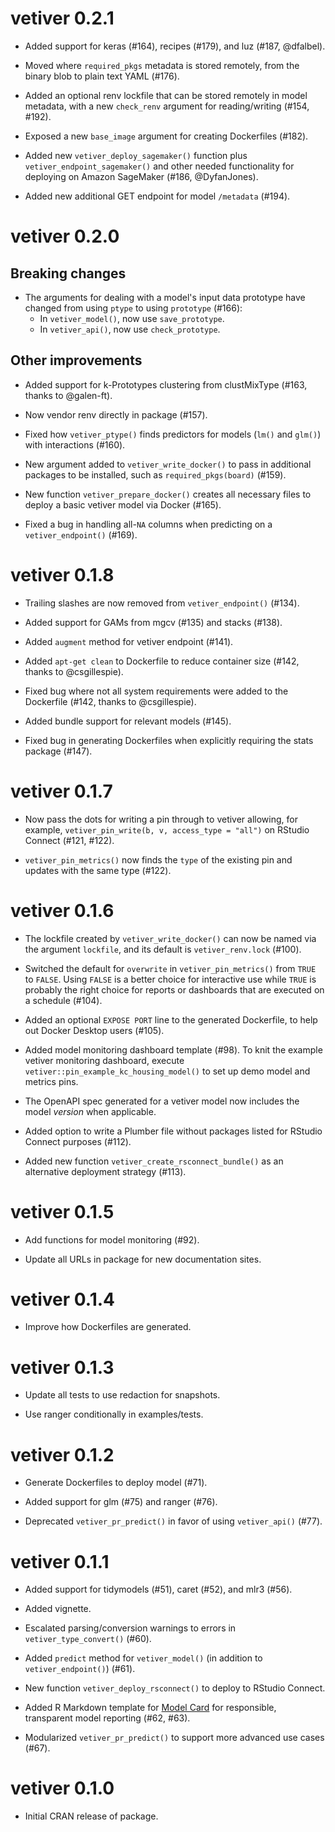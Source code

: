 # vetiver 0.2.1

* Added support for keras (#164), recipes (#179), and luz (#187, @dfalbel).

* Moved where `required_pkgs` metadata is stored remotely, from the binary blob to plain text YAML (#176).

* Added an optional renv lockfile that can be stored remotely in model metadata, with a new `check_renv` argument for reading/writing (#154, #192).

* Exposed a new `base_image` argument for creating Dockerfiles (#182).

* Added new `vetiver_deploy_sagemaker()` function plus `vetiver_endpoint_sagemaker()` and other needed functionality for deploying on Amazon SageMaker (#186, @DyfanJones).

* Added new additional GET endpoint for model `/metadata` (#194).

# vetiver 0.2.0

## Breaking changes

* The arguments for dealing with a model's input data prototype have changed from using `ptype` to using `prototype` (#166): 
    * In `vetiver_model()`, now use `save_prototype`.
    * In `vetiver_api()`, now use `check_prototype`.

## Other improvements

* Added support for k-Prototypes clustering from clustMixType (#163, thanks to @galen-ft).

* Now vendor renv directly in package (#157).

* Fixed how `vetiver_ptype()` finds predictors for models (`lm()` and `glm()`) with interactions (#160).

* New argument added to `vetiver_write_docker()` to pass in additional packages to be installed, such as `required_pkgs(board)` (#159).

* New function `vetiver_prepare_docker()` creates all necessary files to deploy a basic vetiver model via Docker (#165).

* Fixed a bug in handling all-`NA` columns when predicting on a `vetiver_endpoint()` (#169).

# vetiver 0.1.8

* Trailing slashes are now removed from `vetiver_endpoint()` (#134).

* Added support for GAMs from mgcv (#135) and stacks (#138).

* Added `augment` method for vetiver endpoint (#141).

* Added `apt-get clean` to Dockerfile to reduce container size (#142, thanks to @csgillespie).

* Fixed bug where not all system requirements were added to the Dockerfile (#142, thanks to @csgillespie).

* Added bundle support for relevant models (#145).

* Fixed bug in generating Dockerfiles when explicitly requiring the stats package (#147).

# vetiver 0.1.7

* Now pass the dots for writing a pin through to vetiver allowing, for example, `vetiver_pin_write(b, v, access_type = "all")` on RStudio Connect (#121, #122).

* `vetiver_pin_metrics()` now finds the `type` of the existing pin and updates with the same type (#122).

# vetiver 0.1.6

* The lockfile created by `vetiver_write_docker()` can now be named via the argument `lockfile`, and its default is `vetiver_renv.lock` (#100).

* Switched the default for `overwrite` in `vetiver_pin_metrics()` from `TRUE` to `FALSE`. Using `FALSE` is a better choice for interactive use while `TRUE` is probably the right choice for reports or dashboards that are executed on a schedule (#104).

* Added an optional `EXPOSE PORT` line to the generated Dockerfile, to help out Docker Desktop users (#105).

* Added model monitoring dashboard template (#98). To knit the example vetiver monitoring dashboard, execute `vetiver::pin_example_kc_housing_model()` to set up demo model and metrics pins.

* The OpenAPI spec generated for a vetiver model now includes the model _version_ when applicable.

* Added option to write a Plumber file without packages listed for RStudio Connect purposes (#112).

* Added new function `vetiver_create_rsconnect_bundle()` as an alternative deployment strategy (#113).

# vetiver 0.1.5

* Add functions for model monitoring (#92).

* Update all URLs in package for new documentation sites.

# vetiver 0.1.4

* Improve how Dockerfiles are generated.

# vetiver 0.1.3

* Update all tests to use redaction for snapshots.

* Use ranger conditionally in examples/tests.

# vetiver 0.1.2

* Generate Dockerfiles to deploy model (#71).

* Added support for glm (#75) and ranger (#76).

* Deprecated `vetiver_pr_predict()` in favor of using `vetiver_api()` (#77).

# vetiver 0.1.1

* Added support for tidymodels (#51), caret (#52), and mlr3 (#56).

* Added vignette.

* Escalated parsing/conversion warnings to errors in `vetiver_type_convert()` (#60).

* Added `predict` method for `vetiver_model()` (in addition to `vetiver_endpoint()`) (#61).

* New function `vetiver_deploy_rsconnect()` to deploy to RStudio Connect.

* Added R Markdown template for [Model Card](https://doi.org/10.1145/3287560.3287596) for responsible, transparent model reporting (#62, #63).

* Modularized `vetiver_pr_predict()` to support more advanced use cases (#67).

# vetiver 0.1.0

* Initial CRAN release of package.
